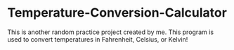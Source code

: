 # Temperature-Conversion-Calculator
This is another random practice project created by me. This program is used to convert temperatures in Fahrenheit, Celsius, or Kelvin!
